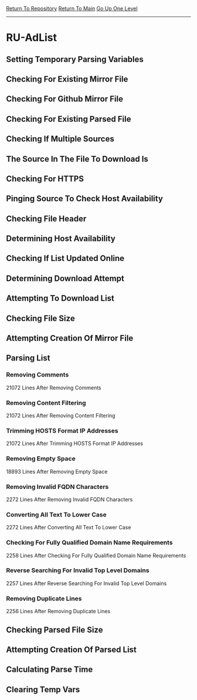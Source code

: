[Return To Repository](https://github.com/deathbybandaid/piholeparser/)
[Return To Main](https://github.com/deathbybandaid/piholeparser/blob/master/RecentRunLogs/Mainlog.md)
[Go Up One Level](https://github.com/deathbybandaid/piholeparser/blob/master/RecentRunLogs/TopLevelScripts/30-Processing-External-Blacklists.md)
____________________________________
# RU-AdList
## Setting Temporary Parsing Variables
## Checking For Existing Mirror File
## Checking For Github Mirror File
## Checking For Existing Parsed File
## Checking If Multiple Sources
## The Source In The File To Download Is
## Checking For HTTPS
## Pinging Source To Check Host Availability
## Checking File Header
## Determining Host Availability
## Checking If List Updated Online
## Determining Download Attempt
## Attempting To Download List
## Checking File Size
## Attempting Creation Of Mirror File
## Parsing List
### Removing Comments
21072 Lines After Removing Comments
### Removing Content Filtering
21072 Lines After Removing Content Filtering
### Trimming HOSTS Format IP Addresses
21072 Lines After Trimming HOSTS Format IP Addresses
### Removing Empty Space
18893 Lines After Removing Empty Space
### Removing Invalid FQDN Characters
2272 Lines After Removing Invalid FQDN Characters
### Converting All Text To Lower Case
2272 Lines After Converting All Text To Lower Case
### Checking For Fully Qualified Domain Name Requirements
2258 Lines After Checking For Fully Qualified Domain Name Requirements
### Reverse Searching For Invalid Top Level Domains
2257 Lines After Reverse Searching For Invalid Top Level Domains
### Removing Duplicate Lines
2256 Lines After Removing Duplicate Lines
## Checking Parsed File Size
## Attempting Creation Of Parsed List
## Calculating Parse Time
## Clearing Temp Vars
